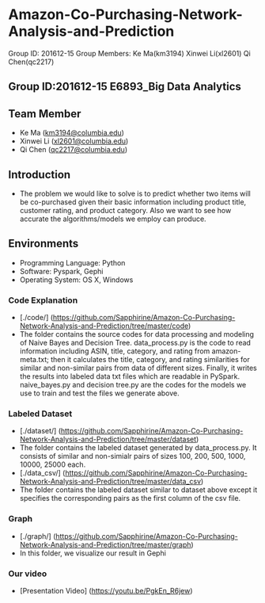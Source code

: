 # Amazon-Co-Purchasing-Network-Analysis-and-Prediction
Group ID: 201612-15 Group Members: Ke Ma(km3194) Xinwei Li(xl2601) Qi Chen(qc2217)


## Group ID:201612-15 E6893_Big Data Analytics

## Team Member 
+ Ke Ma  (km3194@columbia.edu)
+ Xinwei Li (xl2601@columbia.edu)
+ Qi Chen (qc2217@columbia.edu)

## Introduction
+ The problem we would like to solve is to predict whether two items will be co-purchased given their basic information including product title, customer rating, and product category. Also we want to see how accurate the algorithms/models we employ can produce.

## Environments

+ Programming Language: Python
+ Software: Pyspark, Gephi
+ Operating System: OS X, Windows


### Code Explanation
+ [./code/]
  (https://github.com/Sapphirine/Amazon-Co-Purchasing-Network-Analysis-and-Prediction/tree/master/code)
+ The folder contains the source codes for data processing and modeling of Naive Bayes and Decision Tree. data_process.py is the code to read information including ASIN, title, category, and rating from amazon-meta.txt; then it calculates the title, category, and rating similarities for similar and non-similar pairs from data of different sizes. Finally, it writes the results into labeled data txt files which are readable in PySpark. naive_bayes.py and decision tree.py are the codes for the models we use to train and test the files we generate above.

### Labeled Dataset
+ [./dataset/]
  (https://github.com/Sapphirine/Amazon-Co-Purchasing-Network-Analysis-and-Prediction/tree/master/dataset)
+ The folder contains the labeled dataset generated by data_process.py. It consists of similar and non-simialr pairs of sizes 100, 200, 500, 1000, 10000, 25000 each. 
+ [./data_csv/]
  (https://github.com/Sapphirine/Amazon-Co-Purchasing-Network-Analysis-and-Prediction/tree/master/data_csv)
+ The folder contains the labeled dataset similar to dataset above except it specifies the corresponding pairs as the first column of the csv file.

### Graph
+ [./graph/]
  (https://github.com/Sapphirine/Amazon-Co-Purchasing-Network-Analysis-and-Prediction/tree/master/graph)
+ In this folder, we visualize our result in Gephi

### Our video
+ [Presentation Video] (https://youtu.be/PgkEn_R6jew)
